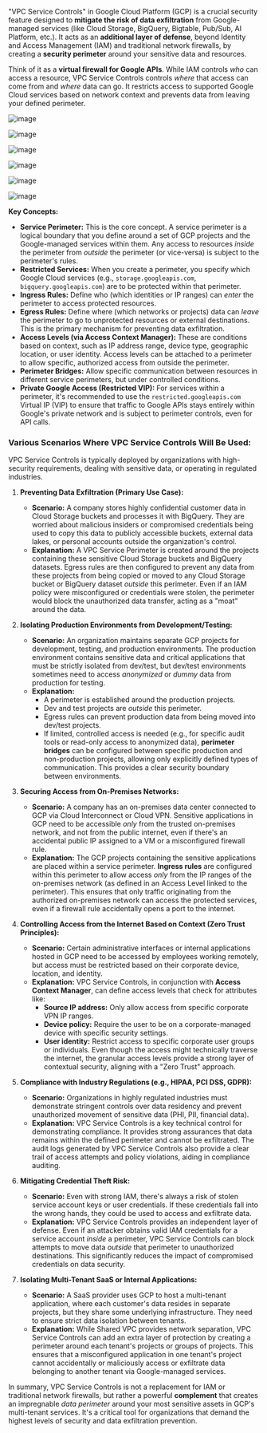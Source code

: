 "VPC Service Controls" in Google Cloud Platform (GCP) is a crucial security feature designed to **mitigate the risk of data exfiltration** from Google-managed services (like Cloud Storage, BigQuery, Bigtable, Pub/Sub, AI Platform, etc.). It acts as an **additional layer of defense**, beyond Identity and Access Management (IAM) and traditional network firewalls, by creating a **security perimeter** around your sensitive data and resources.

Think of it as a **virtual firewall for Google APIs**. While IAM controls *who* can access a resource, VPC Service Controls controls *where* that access can come from and *where* data can go. It restricts access to supported Google Cloud services based on network context and prevents data from leaving your defined perimeter.


![image](https://github.com/user-attachments/assets/11248aa7-7c41-4422-a6c7-8a7bfa548546)

![image](https://github.com/user-attachments/assets/12b9d098-389d-457e-b871-3aea26611ff0)

![image](https://github.com/user-attachments/assets/23fbaa14-3f18-42d7-ba6e-1ca96173b7f5)


![image](https://github.com/user-attachments/assets/a7c5a2fc-1470-4f22-b246-79e7d0961e19)

![image](https://github.com/user-attachments/assets/9478e60f-fe7a-42b0-ad85-97e6ceb5527e)

![image](https://github.com/user-attachments/assets/3acc8ab0-e366-4446-a489-fd4c9e90d053)




**Key Concepts:**

* **Service Perimeter:** This is the core concept. A service perimeter is a logical boundary that you define around a set of GCP projects and the Google-managed services within them. Any access to resources *inside* the perimeter from *outside* the perimeter (or vice-versa) is subject to the perimeter's rules.
* **Restricted Services:** When you create a perimeter, you specify which Google Cloud services (e.g., `storage.googleapis.com`, `bigquery.googleapis.com`) are to be protected within that perimeter.
* **Ingress Rules:** Define who (which identities or IP ranges) can *enter* the perimeter to access protected resources.
* **Egress Rules:** Define where (which networks or projects) data can *leave* the perimeter to go to unprotected resources or external destinations. This is the primary mechanism for preventing data exfiltration.
* **Access Levels (via Access Context Manager):** These are conditions based on context, such as IP address range, device type, geographic location, or user identity. Access levels can be attached to a perimeter to allow specific, authorized access from outside the perimeter.
* **Perimeter Bridges:** Allow specific communication between resources in different service perimeters, but under controlled conditions.
* **Private Google Access (Restricted VIP):** For services within a perimeter, it's recommended to use the `restricted.googleapis.com` Virtual IP (VIP) to ensure that traffic to Google APIs stays entirely within Google's private network and is subject to perimeter controls, even for API calls.

### Various Scenarios Where VPC Service Controls Will Be Used:

VPC Service Controls is typically deployed by organizations with high-security requirements, dealing with sensitive data, or operating in regulated industries.

1.  **Preventing Data Exfiltration (Primary Use Case):**
    * **Scenario:** A company stores highly confidential customer data in Cloud Storage buckets and processes it with BigQuery. They are worried about malicious insiders or compromised credentials being used to copy this data to publicly accessible buckets, external data lakes, or personal accounts outside the organization's control.
    * **Explanation:** A VPC Service Perimeter is created around the projects containing these sensitive Cloud Storage buckets and BigQuery datasets. Egress rules are then configured to prevent any data from these projects from being copied or moved to any Cloud Storage bucket or BigQuery dataset *outside* this perimeter. Even if an IAM policy were misconfigured or credentials were stolen, the perimeter would block the unauthorized data transfer, acting as a "moat" around the data.

2.  **Isolating Production Environments from Development/Testing:**
    * **Scenario:** An organization maintains separate GCP projects for development, testing, and production environments. The production environment contains sensitive data and critical applications that must be strictly isolated from dev/test, but dev/test environments sometimes need to access *anonymized* or *dummy* data from production for testing.
    * **Explanation:**
        * A perimeter is established around the production projects.
        * Dev and test projects are *outside* this perimeter.
        * Egress rules can prevent production data from being moved into dev/test projects.
        * If limited, controlled access is needed (e.g., for specific audit tools or read-only access to anonymized data), **perimeter bridges** can be configured between specific production and non-production projects, allowing only explicitly defined types of communication. This provides a clear security boundary between environments.

3.  **Securing Access from On-Premises Networks:**
    * **Scenario:** A company has an on-premises data center connected to GCP via Cloud Interconnect or Cloud VPN. Sensitive applications in GCP need to be accessible *only* from the trusted on-premises network, and not from the public internet, even if there's an accidental public IP assigned to a VM or a misconfigured firewall rule.
    * **Explanation:** The GCP projects containing the sensitive applications are placed within a service perimeter. **Ingress rules** are configured within this perimeter to allow access *only* from the IP ranges of the on-premises network (as defined in an Access Level linked to the perimeter). This ensures that only traffic originating from the authorized on-premises network can access the protected services, even if a firewall rule accidentally opens a port to the internet.

4.  **Controlling Access from the Internet Based on Context (Zero Trust Principles):**
    * **Scenario:** Certain administrative interfaces or internal applications hosted in GCP need to be accessed by employees working remotely, but access must be restricted based on their corporate device, location, and identity.
    * **Explanation:** VPC Service Controls, in conjunction with **Access Context Manager**, can define access levels that check for attributes like:
        * **Source IP address:** Only allow access from specific corporate VPN IP ranges.
        * **Device policy:** Require the user to be on a corporate-managed device with specific security settings.
        * **User identity:** Restrict access to specific corporate user groups or individuals.
        Even though the access might technically traverse the internet, the granular access levels provide a strong layer of contextual security, aligning with a "Zero Trust" approach.

5.  **Compliance with Industry Regulations (e.g., HIPAA, PCI DSS, GDPR):**
    * **Scenario:** Organizations in highly regulated industries must demonstrate stringent controls over data residency and prevent unauthorized movement of sensitive data (PHI, PII, financial data).
    * **Explanation:** VPC Service Controls is a key technical control for demonstrating compliance. It provides strong assurances that data remains within the defined perimeter and cannot be exfiltrated. The audit logs generated by VPC Service Controls also provide a clear trail of access attempts and policy violations, aiding in compliance auditing.

6.  **Mitigating Credential Theft Risk:**
    * **Scenario:** Even with strong IAM, there's always a risk of stolen service account keys or user credentials. If these credentials fall into the wrong hands, they could be used to access and exfiltrate data.
    * **Explanation:** VPC Service Controls provides an independent layer of defense. Even if an attacker obtains valid IAM credentials for a service account *inside* a perimeter, VPC Service Controls can block attempts to move data *outside* that perimeter to unauthorized destinations. This significantly reduces the impact of compromised credentials on data security.

7.  **Isolating Multi-Tenant SaaS or Internal Applications:**
    * **Scenario:** A SaaS provider uses GCP to host a multi-tenant application, where each customer's data resides in separate projects, but they share some underlying infrastructure. They need to ensure strict data isolation between tenants.
    * **Explanation:** While Shared VPC provides network separation, VPC Service Controls can add an extra layer of protection by creating a perimeter around each tenant's projects or groups of projects. This ensures that a misconfigured application in one tenant's project cannot accidentally or maliciously access or exfiltrate data belonging to another tenant via Google-managed services.

In summary, VPC Service Controls is not a replacement for IAM or traditional network firewalls, but rather a powerful **complement** that creates an impregnable *data perimeter* around your most sensitive assets in GCP's multi-tenant services. It's a critical tool for organizations that demand the highest levels of security and data exfiltration prevention.
